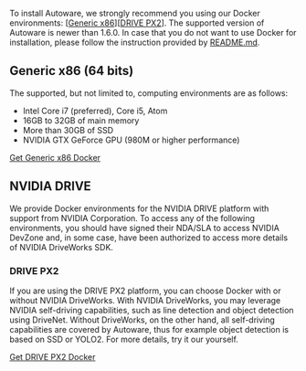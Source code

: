To install Autoware, we strongly recommend you using our Docker environments: [[Generic x86](https://github.com/CPFL/Autoware/wiki/Installation-by-Docker:-Generic-x86)][[DRIVE PX2](https://github.com/CPFL/Autoware/wiki/Installation-by-Docker:-DRIVE-PX2)]. The supported version of Autoware is  newer than 1.6.0. In case that you do not want to use Docker for installation, please follow the instruction provided by [README.md](https://github.com/CPFL/Autoware/blob/master/README.md).

## Generic x86 (64 bits)

The supported, but not limited to, computing environments are as follows:

* Intel Core i7 (preferred), Core i5, Atom
* 16GB to 32GB of main memory
* More than 30GB of SSD
* NVIDIA GTX GeForce GPU (980M or higher performance)

[Get Generic x86 Docker](https://github.com/CPFL/Autoware/wiki/Installation-by-Docker:-Generic-x86)

## NVIDIA DRIVE

We provide Docker environments for the NVIDIA DRIVE platform with support from NVIDIA Corporation. To access any of the following environments, you should have signed their NDA/SLA to access NVIDIA DevZone and, in some case, have been authorized to access more details of NVIDIA DriveWorks SDK.

### DRIVE PX2

If you are using the DRIVE PX2 platform, you can choose Docker with or without NVIDIA DriveWorks. With NVIDIA DriveWorks, you may leverage NVIDIA self-driving capabilities, such as line detection and object detection using DriveNet. Without DriveWorks, on the other hand, all self-driving capabilities are covered by Autoware, thus for example object detection is based on SSD or YOLO2. For more details, try it our yourself.

[Get DRIVE PX2 Docker](https://github.com/CPFL/Autoware/wiki/Installation-by-Docker:-DRIVE-PX2)